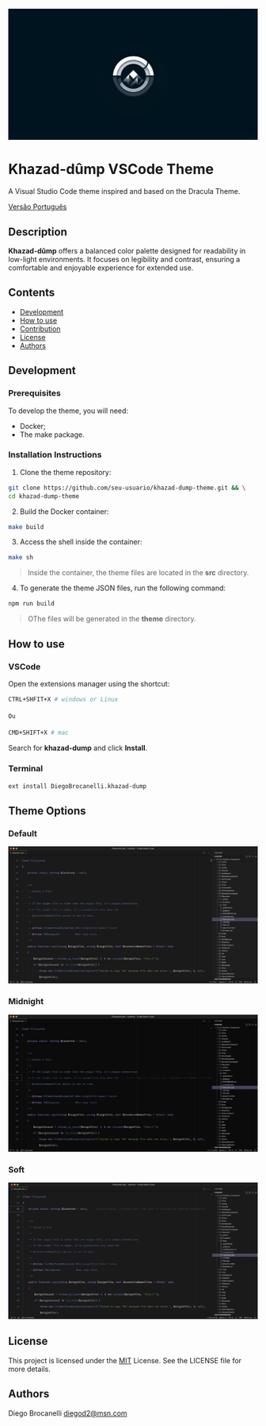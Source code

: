 ![Khazad-dûmp VSCode Theme project banner](https://github.com/Diego-Brocanelli/khazad-dump-theme/blob/main/images/Khazad-dump.png)

# Khazad-dûmp VSCode Theme

A Visual Studio Code theme inspired and based on the Dracula Theme.

[Versão Português](README.md)

## Description

**Khazad-dûmp** offers a balanced color palette designed for readability in low-light environments. It focuses on legibility and contrast, ensuring a comfortable and enjoyable experience for extended use.

## Contents

- [Development](#development)
- [How to use](#how-to-use)
- [Contribution](#contribution)
- [License](#license)
- [Authors](#authors)

## Development

### Prerequisites

To develop the theme, you will need:

- Docker;
- The make package.

### Installation Instructions

1. Clone the theme repository:

```bash
git clone https://github.com/seu-usuario/khazad-dump-theme.git && \
cd khazad-dump-theme
```

2. Build the Docker container:

```bash
make build
```

3. Access the shell inside the container:

```bash
make sh
```

> Inside the container, the theme files are located in the **src** directory.

4. To generate the theme JSON files, run the following command:

```bash
npm run build
```

> OThe files will be generated in the **theme** directory.

## How to use

### VSCode

Open the extensions manager using the shortcut:

```bash
CTRL+SHFIT+X # windows or Linux

Ou

CMD+SHIFT+X # mac
```

Search for **khazad-dump** and click **Install**.

### Terminal

```bash
ext install DiegoBrocanelli.khazad-dump
```

## Theme Options

### Default

![Imagem da opção padrão do tema](https://github.com/Diego-Brocanelli/khazad-dump-theme/blob/main/images/khazad-dump-vscode.png)

### Midnight

![Imagem da opção midnight do tema](https://github.com/Diego-Brocanelli/khazad-dump-theme/blob/main/images/khazad-dump-midnight-vscode.png)

### Soft

![Imagem da opção soft do tema](https://github.com/Diego-Brocanelli/khazad-dump-theme/blob/main/images/khazad-dump-soft-vscode.png)

## License

This project is licensed under the [MIT](https://github.com/Diego-Brocanelli/khazad-dump-theme/blob/main/LICENSE) License. See the LICENSE file for more details.

## Authors

Diego Brocanelli <diegod2@msn.com>